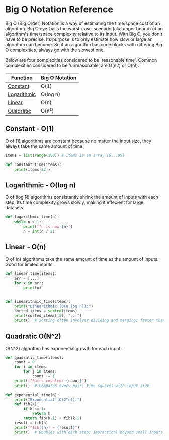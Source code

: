 # Big O Notation Reference 

Big O (Big Order) Notation is a way of estimating the time/space cost of an algorithm. Big O eye-balls the worst-case-scenario (aka upper bound) of an algorithm's time/space complexity relative to its input. With Big O, you don't have to be precise. Its purpose is to only estimate how slow or large an algorithm can become. So if an algorithm has code blocks with differing Big O complexities, always go with the slowest one. 

Below are four complexities considered to be 'reasonable time'. Common complexities considered to be 'unreasonable' are O(n2) or O(n!).

| Function       | Big O Notation |
|----------------|----------------|
| [Constant](#constant---o1)       | O(1)           |
| [Logarithmic](#logarithmic---olog-n)    | O(log n)       |
| [Linear](#linear---on)         | O(n)           |
| [Quadratic](#quadratic---on2) | O(n²)           |


## Constant - O(1)

O of (1) algorithms are constant because no matter the input size, they always take the same amount of time.  

```python
items = list(range(100)) # items is an array [0...99]

def constant_time(items):
    print(items[23])  
```
## Logarithmic - O(log n)

O of (log N) algorithms consistantly shrink the amount of inputs with each step. Its time complexity grows slowly, making it effecient for large datasets.

```python
def logarithmic_time(n):
    while n > 1:
        print(f"n is now {n}")
        n = int(n / 2)
```

## Linear - O(n)

O of (n) algorithms take the same amount of time as the amount of inputs. Good for limited inputs. 

```python
def linear_time(items):
    arr = [...]
    for x in arr:
        print(x)
```

## 

```python
def linearithmic_time(items):
    print("Linearithmic (O(n log n)):")
    sorted_items = sorted(items)
    print(sorted_items[:5], "...")
    print()  # Sorting often involves dividing and merging; faster than O(n^2), slower than O(n)
```

## Quadratic O(N^2)

O(N^2) algorithm has exponential growth for each input.

```python
def quadratic_time(items):
    count = 0
    for i in items:
        for j in items:
            count += 1
    print(f"Pairs counted: {count}")
    print()  # Compares every pair; time squares with input size
```

```python
def exponential_time(n):
    print("Exponential (O(2^n)):")
    def fib(k):
        if k <= 1:
            return k
        return fib(k-1) + fib(k-2)
    result = fib(n)
    print(f"fib({n}) = {result}")
    print()  # Doubles with each step; impractical beyond small inputs
```


